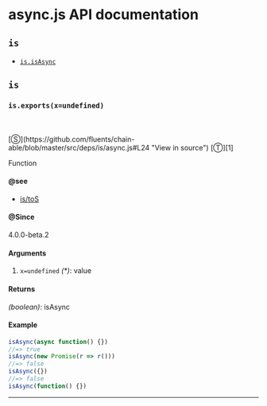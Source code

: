 # async.js API documentation

<!-- div class="toc-container" -->

<!-- div -->

## `is`
* <a href="#is-prototype-isAsync"  data-meta="exports x undefined"  data-call="exports x undefined"  data-category="Lang"  data-description="Function"  data-name="isAsync"  data-member="is"  data-see="href https github com fluents chain able blob master src deps is toS js label is toS"  data-all="meta exports x undefined call exports x undefined category Lang description Function name isAsync member is see href https github com fluents chain able blob master src deps is toS js label is toS notes todos klassProps" >`is.isAsync`</a>

<!-- /div -->

<!-- /div -->

<!-- div class="doc-container" -->

<!-- div -->

## `is`

<!-- div -->

<h3 id="is-prototype-isAsync" data-member="is" data-category="Lang" data-name="isAsync"><code>is.exports(x=undefined)</code></h3>
<br>
<br>
[&#x24C8;](https://github.com/fluents/chain-able/blob/master/src/deps/is/async.js#L24 "View in source") [&#x24C9;][1]

Function


#### @see 

* <a href="https://github.com/fluents/chain-able/blob/master/src/deps/is/toS.js" >is/toS</a>

#### @Since
4.0.0-beta.2

#### Arguments
1. `x=undefined` *(&#42;)*: value

#### Returns
*(boolean)*: isAsync

#### Example
```js
isAsync(async function() {})
//=> true
isAsync(new Promise(r => r()))
//=> false
isAsync({})
//=> false
isAsync(function() {})

```
---

<!-- /div -->

<!-- /div -->

<!-- /div -->

 [1]: #is "Jump back to the TOC."
